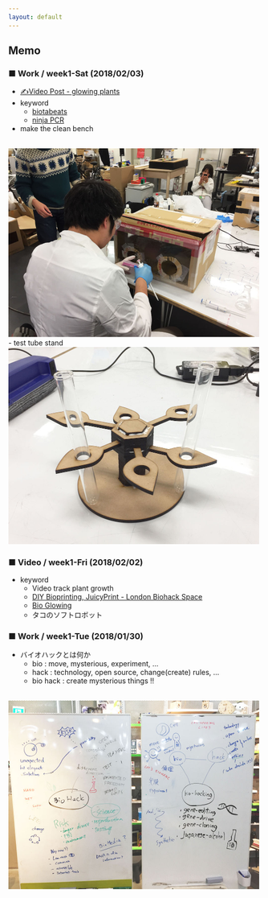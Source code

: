 ```yaml
---
layout: default
---
```


## Memo
### ■ Work / week1-Sat (2018/02/03)
- [✍️Video Post - glowing plants](http://bha5.bioclub.org/general/2018/02/03/glowing_plants.html)
- keyword
  - [biotabeats](http://biotabeats.org/index.html)
  - [ninja PCR](https://blog.adafruit.com/2017/03/23/ninjapcr-open-source-iot-dna-amplifier/)
- make the clean bench
<br>
<img src="image/clean_bench.JPG" width="500px">
- test tube stand
<br>
<img src="image/test_tube_stand.JPG" width="500px">


### ■ Video / week1-Fri (2018/02/02)
- keyword
  - Video track plant growth
  - [DIY Bioprinting, JuicyPrint - London Biohack Space](http://makezine.jp/blog/2016/09/prototyping-with-living-cells.html)
  - [Bio Glowing](http://jp.techcrunch.com/2014/08/12/20140811glowing-plant-is-one-of-y-combinators-very-first-biotech-startups/)
  - タコのソフトロボット

### ■ Work / week1-Tue (2018/01/30)
- バイオハックとは何か
  - bio : move, mysterious, experiment, ...
  - hack : technology, open source, change(create) rules, ...
  - bio hack : create mysterious things !!
<br>
<img src="image/what_is_bio_hacking.jpg" width="500px">
